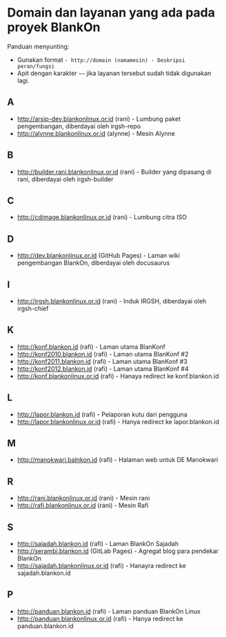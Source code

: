 # Domain dan layanan yang ada pada proyek BlankOn

Panduan menyunting:
- Gunakan format `- http://domain (namamesin) - Deskripsi peran/fungsi`
- Apit dengan karakter `~~` jika layanan tersebut sudah tidak digunakan lagi.

## A

- http://arsip-dev.blankonlinux.or.id (rani) - Lumbung paket pengembangan, diberdayai oleh irgsh-repo
- http://alynne.blankonlinux.or.id (alynne) - Mesin Alynne


## B

- http://builder.rani.blankonlinux.or.id (rani) - Builder yang dipasang di rani, diberdayai oleh irgsh-builder

## C

- http://cdimage.blankonlinux.or.id (rani) - Lumbung citra ISO

## D

- http://dev.blankonlinux.or.id (GitHub Pages) - Laman wiki pengembangan BlankOn, diberdayai oleh docusaurus

## I

- http://irgsh.blankonlinux.or.id (rani) - Induk IRGSH, diberdayai oleh irgsh-chief

## K

- http://konf.blankon.id (rafi) - Laman utama BlanKonf
- http://konf2010.blankon.id (rafi) - Laman utama BlanKonf #2
- http://konf2011.blankon.id (rafi) - Laman utama BlanKonf #3
- http://konf2012.blankon.id (rafi) - Laman utama BlanKonf #4
- http://konf.blankonlinux.or.id (rafi) - Hanaya redirect ke konf.blankon.id

## L

- http://lapor.blankon.id (rafi) - Pelaporan kutu dari pengguna
- http://lapor.blankonlinux.or.id (rafi) - Hanya redirect ke lapor.blankon.id

## M

- http://manokwari.balnkon.id (rafi) - Halaman web untuk DE Manokwari

## R

- http://rani.blankonlinux.or.id (rani) - Mesin rani
- http://rafi.blankonlinux.or.id (rani) - Mesin Rafi

## S

- http://sajadah.blankon.id (rafi) - Laman BlankOn Sajadah
- http://serambi.blankon.id (GitLab Pages) - Agregat blog para pendekar BlankOn
- http://sajadah.blankonlinux.or.id (rafi) - Hanayra redirect ke sajadah.blankon.id

## P

- http://panduan.blankon.id (rafi) - Laman panduan BlankOn Linux
- http://panduan.blankonlinux.or.id (rafi) - Hanya redirect ke panduan.blankon.id
